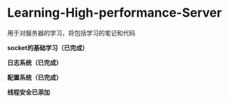 # Learning-High-performance-Server
用于对服务器的学习，将包括学习的笔记和代码

**socket的基础学习（已完成）**

**日志系统（已完成）**

**配置系统（已完成）**

**线程安全已添加**
